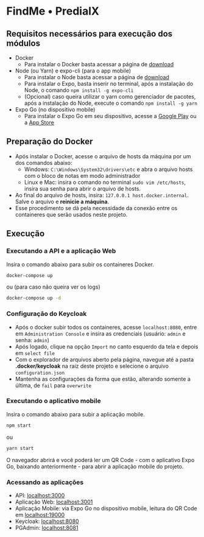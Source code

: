 # FindMe • PredialX

## Requisitos necessários para execução dos módulos

- Docker
  - Para instalar o Docker basta acessar a página de [download](https://www.docker.com/products/docker-desktop)
- Node (ou Yarn) e expo-cli (para o app mobile)
  - Para instalar o Node basta acessar a página de [download](https://nodejs.org/en/)
  - Para instalar o Expo, basta inserir no terminal, após a instalação do Node, o comando `npm install -g expo-cli`
  - (Opcional) caso queira utilizar o yarn como gerenciador de pacotes, após a instalação do Node, execute o comando `npm install -g yarn`
- Expo Go (no dispositivo mobile)
  - Para instalar o Expo Go em seu dispositivo, acesse a [Google Play](https://play.google.com/store/apps/details?id=host.exp.exponent) ou a [App Store](https://apps.apple.com/br/app/expo-go/id982107779)

## Preparação do Docker

- Após instalar o Docker, acesse o arquivo de hosts da máquina por um dos comandos abaixo:
  - Windows: `C:\Windows\System32\drivers\etc` e abra o arquivo hosts com o bloco de notas em modo administrador
  - Linux e Mac: insira o comando no terminal `sudo vim /etc/hosts`, insira sua senha para abrir o arquivo de hosts.
- Ao final do arquivo de hosts, insira: `127.0.0.1 host.docker.internal`. Salve o arquivo e **reinicie a máquina**.
- Esse procedimento se dá pela necessidade da conexão entre os containeres que serão usados neste projeto.

## Execução

### Executando a API e a aplicação Web

Insira o comando abaixo para subir os containeres Docker.

```bash
docker-compose up
```

ou (para caso não queira ver os logs)

```bash
docker-compose up -d
```

### Configuração do Keycloak

- Após o docker subir todos os containeres, acesse `localhost:8080`, entre em `Administration Console` e insira as credenciais (usuário: `admin` e senha: `admin`)
- Após logado, clique na opção `Import` no canto esquerdo da tela e depois em `select file`
- Com o explorador de arquivos aberto pela página, navegue até a pasta **.docker/keycloak** na raiz deste projeto e selecione o arquivo `configuration.json`
- Mantenha as configurações da forma que estão, alterando somente a última, de `fail` para `overwrite`

### Executando o aplicativo mobile

Insira o comando abaixo para subir a aplicação mobile.

```bash
npm start
```

ou

```bash
yarn start
```

O navegador abrirá e você poderá ler um QR Code - com o aplicativo Expo Go, baixando anteriormente - para abrir a aplicação mobile do projeto.

### Acessando as aplicações

- API: [localhost:3000](http://localhost:3000)
- Aplicação Web: [localhost:3001](http://localhost:3001)
- Aplicação Mobile: via Expo Go no dispositivo mobile, leitura do QR Code em [localhost:19000](http://localhost:19000)
- Keycloak: [localhost:8080](http://localhost:8080)
- PGAdmin: [localhost:8081](http://localhost:8081)
